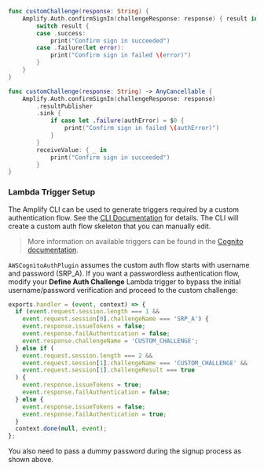 <amplify-block-switcher>

<amplify-block name="Listener (iOS 11+)">

```swift
func customChallenge(response: String) {
    Amplify.Auth.confirmSignIn(challengeResponse: response) { result in
        switch result {
        case .success:
            print("Confirm sign in succeeded")   
        case .failure(let error):
            print("Confirm sign in failed \(error)")
        }
    }
}
```

</amplify-block>

<amplify-block name="Combine (iOS 13+)">

```swift
func customChallenge(response: String) -> AnyCancellable {
    Amplify.Auth.confirmSignIn(challengeResponse: response)
        .resultPublisher
        .sink {
            if case let .failure(authError) = $0 {
                print("Confirm sign in failed \(authError)")
            }
        }
        receiveValue: { _ in
            print("Confirm sign in succeeded")
        }
}
```

</amplify-block>

</amplify-block-switcher>

### Lambda Trigger Setup

The Amplify CLI can be used to generate triggers required by a custom authentication flow. See the [CLI Documentation](~/cli/usage/lambda-triggers.md) for details. The CLI will create a custom auth flow skeleton that you can manually edit.

> More information on available triggers can be found in the [Cognito documentation](https://docs.aws.amazon.com/cognito/latest/developerguide/user-pool-lambda-challenge.html).

`AWSCognitoAuthPlugin` assumes the custom auth flow starts with username and password (SRP_A). If you want a passwordless authentication flow, modify your **Define Auth Challenge** Lambda trigger to bypass the initial username/password verification and proceed to the custom challenge:

```javascript
exports.handler = (event, context) => {
  if (event.request.session.length === 1 && 
    event.request.session[0].challengeName === 'SRP_A') {
    event.response.issueTokens = false;
    event.response.failAuthentication = false;
    event.response.challengeName = 'CUSTOM_CHALLENGE';
  } else if (
    event.request.session.length === 2 &&
    event.request.session[1].challengeName === 'CUSTOM_CHALLENGE' &&
    event.request.session[1].challengeResult === true
  ) {
    event.response.issueTokens = true;
    event.response.failAuthentication = false;
  } else {
    event.response.issueTokens = false;
    event.response.failAuthentication = true;
  }
  context.done(null, event);
};
```
You also need to pass a dummy password during the signup process as shown above.
